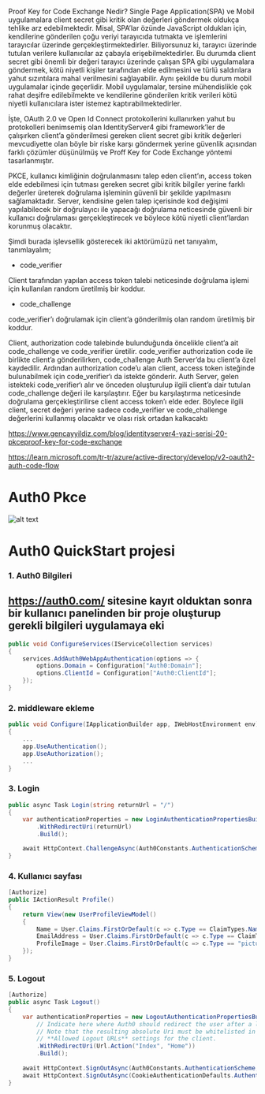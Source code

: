 Proof Key for Code Exchange Nedir?
Single Page Application(SPA) ve Mobil uygulamalara client secret gibi kritik olan değerleri göndermek oldukça tehlike arz edebilmektedir. Misal, SPA’lar özünde JavaScript oldukları için, kendilerine gönderilen çoğu veriyi tarayıcıda tutmakta ve işlemlerini tarayıcılar üzerinde gerçekleştirmektedirler. Biliyorsunuz ki, tarayıcı üzerinde tutulan verilere kullanıcılar az çabayla erişebilmektedirler. Bu durumda client secret gibi önemli bir değeri tarayıcı üzerinde çalışan SPA gibi uygulamalara göndermek, kötü niyetli kişiler tarafından elde edilmesini ve türlü saldırılara yahut sızıntılara mahal verilmesini sağlayabilir. Aynı şekilde bu durum mobil uygulamalar içinde geçerlidir. Mobil uygulamalar, tersine mühendislikle çok rahat deşifre edilebilmekte ve kendilerine gönderilen kritik verileri kötü niyetli kullanıcılara ister istemez kaptırabilmektedirler.

İşte, OAuth 2.0 ve Open Id Connect protokollerini kullanırken yahut bu protokolleri benimsemiş olan IdentityServer4 gibi framework’ler de çalışırken client’a gönderilmesi gereken client secret gibi kritik değerleri mevcudiyette olan böyle bir riske karşı göndermek yerine güvenlik açısından farklı çözümler düşünülmüş ve Proff Key for Code Exchange yöntemi tasarlanmıştır.

PKCE, kullanıcı kimliğinin doğrulanmasını talep eden client’ın, access token elde edebilmesi için tutması gereken secret gibi kritik bilgiler yerine farklı değerler üreterek doğrulama işleminin güvenli bir şekilde yapılmasını sağlamaktadır. Server, kendisine gelen talep içerisinde kod değişimi yapılabilecek bir doğrulayıcı ile yapacağı doğrulama neticesinde güvenli bir kullanıcı doğrulaması gerçekleştirecek ve böylece kötü niyetli client’lardan korunmuş olacaktır.

Şimdi burada işlevsellik gösterecek iki aktörümüzü net tanıyalım, tanımlayalım;

* code_verifier

Client tarafından yapılan access token talebi neticesinde doğrulama işlemi için kullanılan random üretilmiş bir koddur.

* code_challenge

code_verifier’ı doğrulamak için client’a gönderilmiş olan random üretilmiş bir koddur.

Client, authorization code talebinde bulunduğunda öncelikle client’a ait code_challenge ve code_verifier üretilir. code_verifier authorization code ile birlikte client’a gönderilirken, code_challenge Auth Server’da bu client’a özel kaydedilir. Ardından authorization code’u alan client, access token isteğinde bulunabilmek için code_verifier‘ı da istekte gönderir. Auth Server, gelen istekteki code_verifier‘ı alır ve önceden oluşturulup ilgili client’a dair tutulan code_challenge değeri ile karşılaştırır. Eğer bu karşılaştırma neticesinde doğrulama gerçekleştirilirse client access token’ı elde eder. Böylece ilgili client, secret değeri yerine sadece code_verifier ve code_challenge değerlerini kullanmış olacaktır ve olası risk ortadan kalkacaktı

https://www.gencayyildiz.com/blog/identityserver4-yazi-serisi-20-pkceproof-key-for-code-exchange

https://learn.microsoft.com/tr-tr/azure/active-directory/develop/v2-oauth2-auth-code-flow



# Auth0 Pkce

![alt text](https://images.ctfassets.net/cdy7uua7fh8z/3pstjSYx3YNSiJQnwKZvm5/33c941faf2e0c434a9ab1f0f3a06e13a/auth-sequence-auth-code-pkce.png)

# Auth0 QuickStart projesi


### 1. Auth0 Bilgileri
## https://auth0.com/ sitesine kayıt olduktan sonra bir kullanıcı panelinden bir proje oluşturup gerekli bilgileri uygulamaya eki
```csharp
public void ConfigureServices(IServiceCollection services)
{
    services.AddAuth0WebAppAuthentication(options => {
        options.Domain = Configuration["Auth0:Domain"]; 
        options.ClientId = Configuration["Auth0:ClientId"];
    });
}
```

### 2. middleware ekleme

```csharp
public void Configure(IApplicationBuilder app, IWebHostEnvironment env)
{
    ...
    app.UseAuthentication();
    app.UseAuthorization();
    ...
}
```
### 3. Login

```csharp
public async Task Login(string returnUrl = "/")
{
    var authenticationProperties = new LoginAuthenticationPropertiesBuilder()
        .WithRedirectUri(returnUrl)
        .Build();

    await HttpContext.ChallengeAsync(Auth0Constants.AuthenticationScheme, authenticationProperties);
}

```

### 4. Kullanıcı sayfası

```csharp
[Authorize]
public IActionResult Profile()
{
    return View(new UserProfileViewModel()
    {
        Name = User.Claims.FirstOrDefault(c => c.Type == ClaimTypes.Name)?.Value,
        EmailAddress = User.Claims.FirstOrDefault(c => c.Type == ClaimTypes.Email)?.Value,
        ProfileImage = User.Claims.FirstOrDefault(c => c.Type == "picture")?.Value
    });
}
```

### 5. Logout

```csharp
[Authorize]
public async Task Logout()
{
    var authenticationProperties = new LogoutAuthenticationPropertiesBuilder()
        // Indicate here where Auth0 should redirect the user after a logout.
        // Note that the resulting absolute Uri must be whitelisted in the
        // **Allowed Logout URLs** settings for the client.
        .WithRedirectUri(Url.Action("Index", "Home"))
        .Build();
        
    await HttpContext.SignOutAsync(Auth0Constants.AuthenticationScheme, authenticationProperties);
    await HttpContext.SignOutAsync(CookieAuthenticationDefaults.AuthenticationScheme);
}
```
